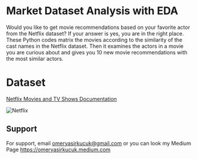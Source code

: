 
# Market Dataset Analysis with EDA

Would you like to get movie recommendations based on your favorite actor from the Netflix dataset? If your answer is yes, you are in the right place. These Python codes matrix the movies according to the similarity of the cast names in the Netflix dataset. Then it examines the actors in a movie you are curious about and gives you 10 new movie recommendations with the most similar actors.

# Dataset

[Netflix Movies and TV Shows Documentation](https://www.kaggle.com/shivamb/netflix-shows)





![Netflix](https://miro.medium.com/max/1400/0*4uXzSZRdKZU2U6XB)


## Support

For support, email omeryasirkucuk@gmail.com or you can look my Medium Page https://omeryasirkucuk.medium.com
